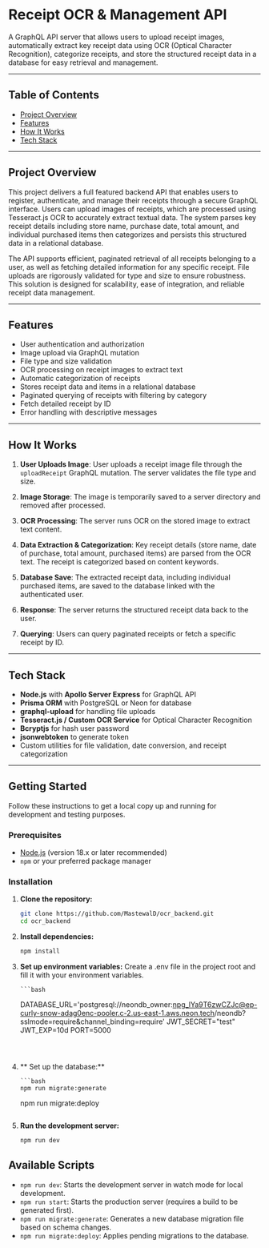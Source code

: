 # Receipt OCR & Management API

A GraphQL API server that allows users to upload receipt images, automatically extract key receipt data using OCR (Optical Character Recognition), categorize receipts, and store the structured receipt data in a database for easy retrieval and management.

---

## Table of Contents

- [Project Overview](#project-overview)
- [Features](#features)
- [How It Works](#how-it-works)
- [Tech Stack](#tech-stack)

---

## Project Overview

This project delivers a full featured backend API that enables users to register, authenticate, and manage their receipts through a secure GraphQL interface. Users can upload images of receipts, which are processed using Tesseract.js OCR to accurately extract textual data. The system parses key receipt details including store name, purchase date, total amount, and individual purchased items then categorizes and persists this structured data in a relational database.

The API supports efficient, paginated retrieval of all receipts belonging to a user, as well as fetching detailed information for any specific receipt. File uploads are rigorously validated for type and size to ensure robustness. This solution is designed for scalability, ease of integration, and reliable receipt data management.

---

## Features

- User authentication and authorization
- Image upload via GraphQL mutation
- File type and size validation
- OCR processing on receipt images to extract text
- Automatic categorization of receipts
- Stores receipt data and items in a relational database
- Paginated querying of receipts with filtering by category
- Fetch detailed receipt by ID
- Error handling with descriptive messages

---

## How It Works

1. **User Uploads Image**: User uploads a receipt image file through the `uploadReceipt` GraphQL mutation. The server validates the file type and size.

2. **Image Storage**: The image is temporarily saved to a server directory and removed after processed.

3. **OCR Processing**: The server runs OCR on the stored image to extract text content.

4. **Data Extraction & Categorization**: Key receipt details (store name, date of purchase, total amount, purchased items) are parsed from the OCR text. The receipt is categorized based on content keywords.

5. **Database Save**: The extracted receipt data, including individual purchased items, are saved to the database linked with the authenticated user.

6. **Response**: The server returns the structured receipt data back to the user.

7. **Querying**: Users can query paginated receipts or fetch a specific receipt by ID.

---

## Tech Stack

- **Node.js** with **Apollo Server Express** for GraphQL API
- **Prisma ORM** with PostgreSQL or Neon for database
- **graphql-upload** for handling file uploads
- **Tesseract.js / Custom OCR Service** for Optical Character Recognition
- **Bcryptjs** for hash user password
- **jsonwebtoken** to generate token
- Custom utilities for file validation, date conversion, and receipt categorization

---

## Getting Started

Follow these instructions to get a local copy up and running for development and testing purposes.

### Prerequisites

- [Node.js](https://nodejs.org/) (version 18.x or later recommended)
- `npm` or your preferred package manager

### Installation

1.  **Clone the repository:**

    ```bash
    git clone https://github.com/MastewalD/ocr_backend.git
    cd ocr_backend
    ```

2.  **Install dependencies:**

    ```bash
    npm install
    ```

3.  **Set up environment variables:**
    Create a .env file in the project root and fill it with your environment variables.

        ```bash

    DATABASE_URL='postgresql://neondb_owner:npg_lYa9T6zwCZJc@ep-curly-snow-adag0enc-pooler.c-2.us-east-1.aws.neon.tech/neondb?sslmode=require&channel_binding=require'
    JWT_SECRET="test"
    JWT_EXP=10d
    PORT=5000

    ```



    ```

4.  ** Set up the database:**

        ```bash
        npm run migrate:generate

    npm run migrate:deploy

    ```

    ```

5.  **Run the development server:**
    ```bash
    npm run dev
    ```

## Available Scripts

- `npm run dev`: Starts the development server in watch mode for local development.
- `npm run start`: Starts the production server (requires a build to be generated first).
- `npm run migrate:generate`: Generates a new database migration file based on schema changes.
- `npm run migrate:deploy`: Applies pending migrations to the database.
